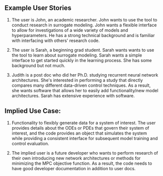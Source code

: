 ## Example User Stories

1. The user is John, an academic researcher. John wants to use the tool to conduct research in surrogate modeling. John wants a flexible interface to allow for investigations of a wide variety of models and hyperparameters. He has a strong technical background and is familiar with interfacing with others' research code. 

2. The user is Sarah, a beginning grad student. Sarah wants wants to use the tool to learn about surrogate modeling. Sarah wants a simple interface to get started quickly in the learning process. She has some background but not much.

3. Judith is a post doc who did her Ph.D. studying recurrent neural network architectures. She's interested in performing a study that directly compares many different data-driven control techniques. As a result, she wants software that allows her to easily add functionality/new model architectures. Sarah has extensive experience with software.


## Implied Use Case:
1. Functionality to flexibly generate data for a system of interest. The user provides details about the ODEs or PDEs that govern their system of interest, and the code provides an object that simulates the system while providing a consistent interface for subsequent model training and control evaluation.

2. The implied user is a future developer who wants to perform research of their own introducing new network architectures or methods for minimizing the MPC objective function. As a result, the code needs to have good developer documentation in addition to user docs.
